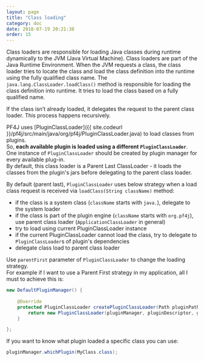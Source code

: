 ```yaml
---
layout: page
title: "Class loading"
category: doc
date: 2018-07-19 20:21:38
order: 15
---
```


Class loaders are responsible for loading Java classes during runtime dynamically to the JVM (Java Virtual Machine).
Class loaders are part of the Java Runtime Environment. When the JVM requests a class, the class loader tries to locate the class and load the class definition into the runtime using the fully qualified class name.
The `java.lang.ClassLoader.loadClass()` method is responsible for loading the class definition into runtime. It tries to load the class based on a fully qualified name.

If the class isn’t already loaded, it delegates the request to the parent class loader. This process happens recursively.

PF4J uses [PluginClassLoader]({{ site.codeurl }}/pf4j/src/main/java/org/pf4j/PluginClassLoader.java) to load classes from plugins.  
So, __each available plugin is loaded using a different `PluginClassLoader`__.  
One instance of `PluginClassLoader` should be created by plugin manager for every available plug-in.  
By default, this class loader is a Parent Last ClassLoader - it loads the classes from the plugin's jars before delegating to the parent class loader.

By default (parent last), `PluginClassLoader` uses below strategy when a load class request is received via `loadClass(String className)` method:
- if the class is a system class (`className` starts with `java.`), delegate to the system loader
- if the class is part of the plugin engine (`className` starts with `org.pf4j`), use parent class loader (`ApplicationClassLoader` in general)
- try to load using current PluginClassLoader instance
- if the current PluginClassLoader cannot load the class, try to delegate to `PluginClassLoader`s of plugin's dependencies
- delegate class load to parent class loader 
  
Use `parentFirst` parameter of `PluginClassLoader` to change the loading strategy.  
For example if I want to use a Parent First strategy in my application, all I must to achieve this is:
```java
new DefaultPluginManager() {
    
    @Override
    protected PluginClassLoader createPluginClassLoader(Path pluginPath, PluginDescriptor pluginDescriptor) {
        return new PluginClassLoader(pluginManager, pluginDescriptor, getClass().getClassLoader(), true);
    }

};

```

If you want to know what plugin loaded a specific class you can use:
```java
pluginManager.whichPlugin(MyClass.class);
```


